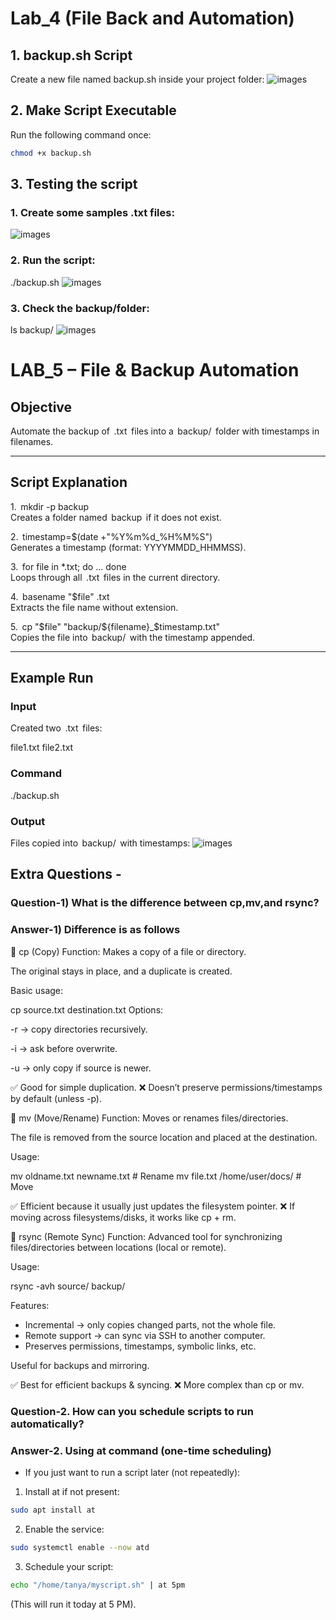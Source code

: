 # Lab_4 (File Back and Automation)

## 1.⁠ ⁠backup.sh Script

Create a new file named backup.sh inside your project folder:
![images](./images/l1.png)

## 2. Make Script Executable

Run the following command once:

```bash
chmod +x backup.sh
```

## 3. Testing the script

### 1. Create some samples .txt files:
![images](./images/l2.png)
### 2. Run the script:
./backup.sh
![images](./images/l3.png)
### 3. Check the backup/folder:
ls backup/
![images](./images/l4.png)

# LAB_5 – File & Backup Automation

## Objective
Automate the backup of ⁠ .txt ⁠ files into a ⁠ backup/ ⁠ folder with timestamps in filenames.

---

## Script Explanation

1.⁠ ⁠⁠ mkdir -p backup ⁠  
   Creates a folder named ⁠ backup ⁠ if it does not exist.

2.⁠ ⁠⁠ timestamp=$(date +"%Y%m%d_%H%M%S") ⁠  
   Generates a timestamp (format: YYYYMMDD_HHMMSS).

3.⁠ ⁠⁠ for file in *.txt; do ... done ⁠  
   Loops through all ⁠ .txt ⁠ files in the current directory.

4.⁠ ⁠⁠ basename "$file" .txt ⁠  
   Extracts the file name without extension.

5.⁠ ⁠⁠ cp "$file" "backup/${filename}_$timestamp.txt" ⁠  
   Copies the file into ⁠ backup/ ⁠ with the timestamp appended.

---

## Example Run

### Input
Created two ⁠ .txt ⁠ files:

file1.txt
file2.txt

### Command
./backup.sh

### Output
Files copied into ⁠ backup/ ⁠ with timestamps:
![images](./images/l3.png)

## Extra Questions - 

### Question-1) What is the difference between cp,mv,and rsync?

### Answer-1) Difference is as follows 
🔹 cp (Copy)
Function: Makes a copy of a file or directory.

The original stays in place, and a duplicate is created.

Basic usage:

cp source.txt destination.txt
Options:

-r → copy directories recursively.

-i → ask before overwrite.

-u → only copy if source is newer.

✅ Good for simple duplication.
❌ Doesn’t preserve permissions/timestamps by default (unless -p).

🔹 mv (Move/Rename)
Function: Moves or renames files/directories.

The file is removed from the source location and placed at the destination.

Usage:

mv oldname.txt newname.txt     # Rename
mv file.txt /home/user/docs/   # Move

✅ Efficient because it usually just updates the filesystem pointer.
❌ If moving across filesystems/disks, it works like cp + rm.

🔹 rsync (Remote Sync)
Function: Advanced tool for synchronizing files/directories between locations (local or remote).

Usage:

rsync -avh source/ backup/

Features:
- Incremental → only copies changed parts, not the whole file.
- Remote support → can sync via SSH to another computer.
- Preserves permissions, timestamps, symbolic links, etc.

Useful for backups and mirroring.

✅ Best for efficient backups & syncing.
❌ More complex than cp or mv.

### Question-2. How can you schedule scripts to run automatically?
### Answer-2. Using at command (one-time scheduling)

- If you just want to run a script later (not repeatedly):

1. Install at if not present:

```bash
sudo apt install at
```

2. Enable the service:

```bash
sudo systemctl enable --now atd
```

3. Schedule your script:

```bash
echo "/home/tanya/myscript.sh" | at 5pm
```

(This will run it today at 5 PM).

